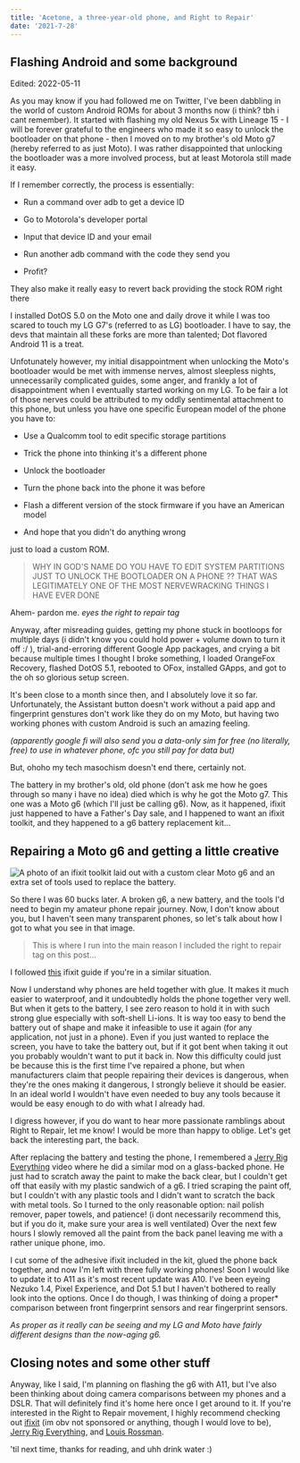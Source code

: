 ```yaml
---
title: 'Acetone, a three-year-old phone, and Right to Repair'
date: '2021-7-28'
---
```


## Flashing Android and some background

Edited: 2022-05-11

As you may know if you had followed me on Twitter, I've been dabbling in the world of custom Android ROMs for about 3 months now (i think? tbh i cant remember). It started with flashing my old Nexus 5x with Lineage 15 - I will be forever grateful to the engineers who made it so easy to unlock the bootloader on that phone - then I moved on to my brother's old Moto g7 (hereby referred to as just Moto). I was rather disappointed that unlocking the bootloader was a more involved process, but at least Motorola still made it easy.

If I remember correctly, the process is essentially:

- Run a command over adb to get a device ID

- Go to Motorola's developer portal

- Input that device ID and your email

- Run another adb command with the code they send you

- Profit?

They also make it really easy to revert back providing the stock ROM right there

I installed DotOS 5.0 on the Moto one and daily drove it while I was too scared to touch my LG G7's (referred to as LG) bootloader. I have to say, the devs that maintain all these forks are more than talented; Dot flavored Android 11 is a treat.

Unfotunately however, my initial disappointment when unlocking the Moto's bootloader would be met with immense nerves, almost sleepless nights, unnecessarily complicated guides, some anger, and frankly a lot of disappointment when I eventually started working on my LG. To be fair a lot of those nerves could be attributed to my oddly sentimental attachment to this phone, but unless you have one specific European model of the phone you have to:

- Use a Qualcomm tool to edit specific storage partitions

- Trick the phone into thinking it's a different phone

- Unlock the bootloader

- Turn the phone back into the phone it was before

- Flash a different version of the stock firmware if you have an American model

- And hope that you didn't do anything wrong

just to load a custom ROM.

> WHY IN GOD'S NAME DO YOU HAVE TO EDIT SYSTEM PARTITIONS JUST TO UNLOCK THE BOOTLOADER ON A PHONE ?? THAT WAS LEGITIMATELY ONE OF THE MOST NERVEWRACKING THINGS I HAVE EVER DONE

Ahem- pardon me. *eyes the right to repair tag*

Anyway, after misreading guides, getting my phone stuck in bootloops for multiple days (i didn't know you could hold power + volume down to turn it off :/ ), trial-and-erroring different Google App packages, and crying a bit because multiple times I thought I broke something, I loaded OrangeFox Recovery, flashed DotOS 5.1, rebooted to OFox, installed GApps, and got to the oh so glorious setup screen.

It's been close to a month since then, and I absolutely love it so far. Unfortunately, the Assistant button doesn't work without a paid app and fingerprint genstures don't work like they do on my Moto, but having two working phones with custom Android is such an amazing feeling.

*(apparently google fi will also send you a data-only sim for free (no literally, free) to use in whatever phone, ofc you still pay for data but)*

But, ohoho my tech masochism doesn't end there, certainly not.

The battery in my brother's old, old phone (don't ask me how he goes through so many i have no idea) died which is why he got the Moto g7. This one was a Moto g6 (which I'll just be calling g6). Now, as it happened, ifixit just happened to have a Father's Day sale, and I happened to want an ifixit toolkit, and they happened to a g6 battery replacement kit...

## Repairing a Moto g6 and getting a little creative

![A photo of an ifixit toolkit laid out with a custom clear Moto g6 and an extra set of tools used to replace the battery.](https://kayt.dev/static/motog6_ifixit.jpg)

So there I was 60 bucks later. A broken g6, a new battery, and the tools I'd need to begin my amateur phone repair journey. Now, I don't know about you, but I haven't seen many transparent phones, so let's talk about how I got to what you see in that image.

> This is where I run into the main reason I included the right to repair tag on this post...

I followed [this](https://www.ifixit.com/Guide/Motorola+Moto+G6+Battery+Replacement/127829) ifixit guide if you're in a similar situation.

Now I understand why phones are held together with glue. It makes it much easier to waterproof, and it undoubtedly holds the phone together very well. But when it gets to the battery, I see zero reason to hold it in with such strong glue especially with soft-shell Li-ions. It is way too easy to bend the battery out of shape and make it infeasible to use it again (for any application, not just in a phone). Even if you just wanted to replace the screen, you have to take the battery out, but if it got bent when taking it out you probably wouldn't want to put it back in. Now this difficulty could just be because this is the first time I've repaired a phone, but when manufacturers claim that people repairing their devices is dangerous, when they're the ones making it dangerous, I strongly believe it should be easier. In an ideal world I wouldn't have even needed to buy any tools because it would be easy enough to do with what I already had.

I digress however, if you do want to hear more passionate ramblings about Right to Repair, let me know! I would be more than happy to oblige. Let's get back the interesting part, the back.

After replacing the battery and testing the phone, I remembered a [Jerry Rig Everything](https://www.youtube.com/user/JerryRigEverything) video where he did a similar mod on a glass-backed phone. He just had to scratch away the paint to make the back clear, but I couldn't get off that easily with my plastic sandwich of a g6. I tried scraping the paint off, but I couldn't with any plastic tools and I didn't want to scratch the back with metal tools. So I turned to the only reasonable option: nail polish remover, paper towels, and patience! (i dont necessarily recommend this, but if you do it, make sure your area is well ventilated) Over the next few hours I slowly removed all the paint from the back panel leaving me with a rather unique phone, imo.

I cut some of the adhesive ifixit included in the kit, glued the phone back together, and now I'm left with three fully working phones! Soon I would like to update it to A11 as it's most recent update was A10. I've been eyeing Nezuko 1.4, Pixel Experience, and Dot 5.1 but I haven't bothered to really look into the options. Once I do though, I was thinking of doing a proper* comparison between front fingerprint sensors and rear fingerprint sensors.

*As proper as it really can be seeing and my LG and Moto have fairly different designs than the now-aging g6.*

## Closing notes and some other stuff

Anyway, like I said, I'm planning on flashing the g6 with A11, but I've also been thinking about doing camera comparisons between my phones and a DSLR. That will definitely find it's home here once I get around to it. If you're interested in the Right to Repair movement, I highly recommend checking out [ifixit](https://www.ifixit.com/Right-to-Repair) (im obv not sponsored or anything, though I would love to be), [Jerry Rig Everything](https://www.youtube.com/user/JerryRigEverything), and [Louis Rossman](https://www.youtube.com/user/rossmanngroup).

'til next time, thanks for reading, and uhh drink water :)